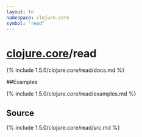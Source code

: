 ```yaml
---
layout: fn
namespace: clojure.core
symbol: "read"
---
```


# [clojure.core](../)/read

{% include 1.5.0/clojure.core/read/docs.md %}

##Examples

{% include 1.5.0/clojure.core/read/examples.md %}
## Source
{% include 1.5.0/clojure.core/read/src.md %}

